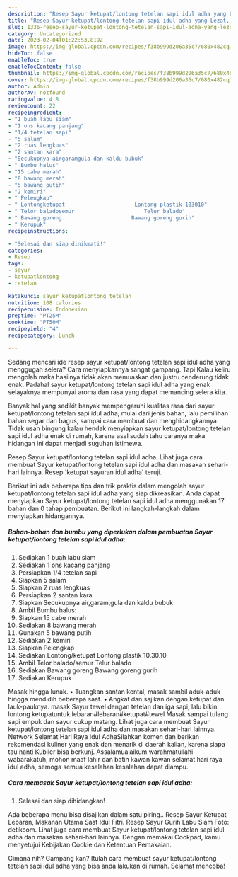 ```yaml
---
description: "Resep Sayur ketupat/lontong tetelan sapi idul adha yang Lezat, Buat Buka Puasa}"
title: "Resep Sayur ketupat/lontong tetelan sapi idul adha yang Lezat, Buat Buka Puasa}"
slug: 1336-resep-sayur-ketupat-lontong-tetelan-sapi-idul-adha-yang-lezat-buat-buka-puasa
category: Uncategorized
date: 2023-02-04T01:22:53.819Z
image: https://img-global.cpcdn.com/recipes/f38b999d206a35c7/680x482cq70/sayur-ketupatlontong-tetelan-sapi-idul-adha-foto-resep-utama.jpg
hideToc: false
enableToc: true
enableTocContent: false
thumbnail: https://img-global.cpcdn.com/recipes/f38b999d206a35c7/680x482cq70/sayur-ketupatlontong-tetelan-sapi-idul-adha-foto-resep-utama.jpg
cover: https://img-global.cpcdn.com/recipes/f38b999d206a35c7/680x482cq70/sayur-ketupatlontong-tetelan-sapi-idul-adha-foto-resep-utama.jpg
author: Admin
authorAv: notfound
ratingvalue: 4.8
reviewcount: 22
recipeingredient:
- "1 buah labu siam"
- "1 ons kacang panjang"
- "1/4 tetelan sapi"
- "5 salam"
- "2 ruas lengkuas"
- "2 santan kara"
- "Secukupnya airgaramgula dan kaldu bubuk"
- " Bumbu halus"
- "15 cabe merah"
- "8 bawang merah"
- "5 bawang putih"
- "2 kemiri"
- " Pelengkap"
- " Lontongketupat                      Lontong plastik 103010"
- " Telor baladosemur                      Telur balado"
- " Bawang goreng                      Bawang goreng gurih"
- " Kerupuk"
recipeinstructions:

- "Selesai dan siap dinikmati!"
categories:
- Resep
tags:
- sayur
- ketupatlontong
- tetelan

katakunci: sayur ketupatlontong tetelan 
nutrition: 108 calories
recipecuisine: Indonesian
preptime: "PT25M"
cooktime: "PT50M"
recipeyield: "4"
recipecategory: Lunch

---
```



Sedang mencari ide resep sayur ketupat/lontong tetelan sapi idul adha yang menggugah selera? Cara menyiapkannya sangat gampang. Tapi Kalau keliru mengolah maka hasilnya tidak akan memuaskan dan justru cenderung tidak enak. Padahal sayur ketupat/lontong tetelan sapi idul adha yang enak selayaknya mempunyai aroma dan rasa yang dapat memancing selera kita.


Banyak hal yang sedikit banyak mempengaruhi kualitas rasa dari sayur ketupat/lontong tetelan sapi idul adha, mulai dari jenis bahan, lalu pemilihan bahan segar dan bagus, sampai cara membuat dan menghidangkannya. Tidak usah bingung kalau hendak menyiapkan sayur ketupat/lontong tetelan sapi idul adha enak di rumah, karena asal sudah tahu caranya maka hidangan ini dapat menjadi suguhan istimewa.

Resep Sayur ketupat/lontong tetelan sapi idul adha. Lihat juga cara membuat Sayur ketupat/lontong tetelan sapi idul adha dan masakan sehari-hari lainnya. Resep &#39;ketupat sayuran idul adha&#39; teruji.


Berikut ini ada beberapa tips dan trik praktis dalam mengolah sayur ketupat/lontong tetelan sapi idul adha yang siap dikreasikan. Anda dapat menyiapkan Sayur ketupat/lontong tetelan sapi idul adha menggunakan 17 bahan dan 0 tahap pembuatan. Berikut ini langkah-langkah dalam menyiapkan hidangannya.

<!--inarticleads1-->

##### Bahan-bahan dan bumbu yang diperlukan dalam pembuatan Sayur ketupat/lontong tetelan sapi idul adha:

1. Sediakan 1 buah labu siam
1. Sediakan 1 ons kacang panjang
1. Persiapkan 1/4 tetelan sapi
1. Siapkan 5 salam
1. Siapkan 2 ruas lengkuas
1. Persiapkan 2 santan kara
1. Siapkan Secukupnya air,garam,gula dan kaldu bubuk
1. Ambil  Bumbu halus:
1. Siapkan 15 cabe merah
1. Sediakan 8 bawang merah
1. Gunakan 5 bawang putih
1. Sediakan 2 kemiri
1. Siapkan  Pelengkap
1. Sediakan  Lontong/ketupat                      Lontong plastik 10.30.10
1. Ambil  Telor balado/semur                      Telur balado
1. Sediakan  Bawang goreng                      Bawang goreng gurih
1. Sediakan  Kerupuk


Masak hingga lunak. • Tuangkan santan kental, masak sambil aduk-aduk hingga mendidih beberapa saat. • Angkat dan sajikan dengan ketupat dan lauk-pauknya. masak Sayur tewel dengan tetelan dan iga sapi, lalu bikin lontong ketupatuntuk lebaran#lebaran#ketupat#tewel Masak sampai tulang sapi empuk dan sayur cukup matang. Lihat juga cara membuat Sayur ketupat/lontong tetelan sapi idul adha dan masakan sehari-hari lainnya. Network Selamat Hari Raya Idul AdhaSilahkan komen dan berikan rekomendasi kuliner yang enak dan menarik di daerah kalian, karena siapa tau nanti Kubiler bisa berkunj. Assalamualaikum warahmatullahi wabarakatuh, mohon maaf lahir dan batin kawan kawan selamat hari raya idul adha, semoga semua kesalahan kesalahan dapat diampu. 

<!--inarticleads2-->

##### Cara memasak Sayur ketupat/lontong tetelan sapi idul adha:


1. Selesai dan siap dihidangkan!

Ada beberapa menu bisa disajikan dalam satu piring.. Resep Sayur Ketupat Lebaran, Makanan Utama Saat Idul Fitri. Resep Sayur Gurih Labu Siam Foto: detikcom. Lihat juga cara membuat Sayur ketupat/lontong tetelan sapi idul adha dan masakan sehari-hari lainnya. Dengan memakai Cookpad, kamu menyetujui Kebijakan Cookie dan Ketentuan Pemakaian. 

Gimana nih? Gampang kan? Itulah cara membuat sayur ketupat/lontong tetelan sapi idul adha yang bisa anda lakukan di rumah. Selamat mencoba!
